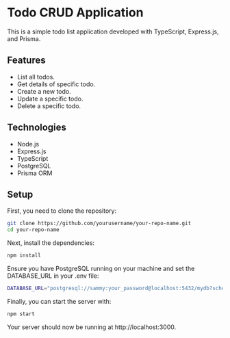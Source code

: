 # Todo CRUD Application

This is a simple todo list application developed with TypeScript, Express.js, and Prisma.

## Features

- List all todos.
- Get details of specific todo.
- Create a new todo.
- Update a specific todo.
- Delete a specific todo.

## Technologies

- Node.js
- Express.js
- TypeScript
- PostgreSQL
- Prisma ORM

## Setup

First, you need to clone the repository:


```bash
git clone https://github.com/yourusername/your-repo-name.git
cd your-repo-name
```
Next, install the dependencies:
```bash
npm install
```
Ensure you have PostgreSQL running on your machine and set the DATABASE_URL in your .env file:
```bash
DATABASE_URL="postgresql://sammy:your_password@localhost:5432/mydb?schema=public"
```
Finally, you can start the server with:
```bash
npm start
```

Your server should now be running at http://localhost:3000.
